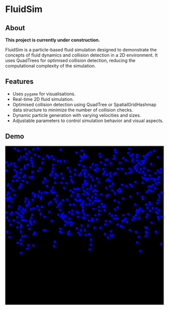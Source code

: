 # FluidSim

## About 

**This project is currently under construction.**

FluidSim is a particle-based fluid simulation designed to demonstrate the concepts of fluid dynamics and collision detection in a 2D environment. It uses QuadTrees for optimised collision detection, reducing the computational complexity of the simulation.

## Features

- Uses ```pygame``` for visualisations.
- Real-time 2D fluid simulation.
- Optimised collision detection using QuadTree or SpatialGridHashmap data structure to minimize the number of collision checks.
- Dynamic particle generation with varying velocities and sizes.
- Adjustable parameters to control simulation behavior and visual aspects.


## Demo

![figure_1](figures/rain.gif)
